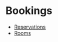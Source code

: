 # Bookings

- [Reservations](/guide/bookings/reservations/index.md)
- [Rooms](/guide/bookings/rooms/index.md)
